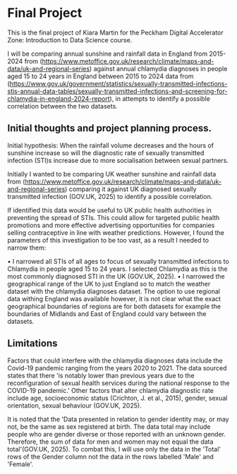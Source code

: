 
# Final Project

This is the final project of Kiara Martin for the Peckham Digital Accelerator Zone: Introduction to Data Science course. 

I will be comparing annual sunshine and rainfall data in England from 2015-2024 from (https://www.metoffice.gov.uk/research/climate/maps-and-data/uk-and-regional-series) against annual chlamydia diagnoses in people aged 15 to 24 years in England between 2015 to 2024 data from (https://www.gov.uk/government/statistics/sexually-transmitted-infections-stis-annual-data-tables/sexually-transmitted-infections-and-screening-for-chlamydia-in-england-2024-report), in attempts to identify a possible correlation between the two datasets.



## Initial thoughts and project planning process.

Initial hypothesis: When the rainfall volume decreases and the hours of sunshine increase so will the diagnostic rate of sexually transmitted infection (STI)s increase due to more socialisation between sexual partners.

Initially I wanted to be comparing UK weather sunshine and rainfall data from (https://www.metoffice.gov.uk/research/climate/maps-and-data/uk-and-regional-series)  comparing it against UK diagnosed sexually transmitted infection (GOV.UK, 2025) to identify a possible correlation.

If identified this data would be useful to UK public health authorities in preventing the spread of STIs. This could allow for targeted public health promotions and more effective advertising opportunities for companies selling contraceptive in line with weather predictions. However, I found the parameters of this investigation to be too vast, as a result I needed to narrow them:

•	I narrowed all STIs of all ages to focus of sexually transmitted infections to Chlamydia in people aged 15 to 24 years. I selected Chlamydia as this is the most commonly diagnosed STI in the UK (GOV.UK, 2025).
•	I narrowed the geographical range of the UK to just England so to match the weather dataset with the chlamydia diagnoses dataset. The option to use regional data withing England was available however, it is not clear what the exact geographical boundaries of regions are for both datasets for example the boundaries of Midlands and East of England could vary between the datasets.



## Limitations 

Factors that could interfere with the chlamydia diagnoses data include the Covid-19 pandemic ranging from the years 2020 to 2021. The data sourced states that there 'is notably lower than previous years due to the reconfiguration of sexual health services during the national response to the COVID-19 pandemic.' Other factors that alter chlamydia diagnostic rate include age, socioeconomic status (Crichton, J. et al., 2015), gender, sexual orientation, sexual behaviour (GOV.UK, 2025).

It is noted that the 'Data presented in relation to gender identity may, or may not, be the same as sex registered at birth. The data total may include people who are gender diverse or those reported with an unknown gender. Therefore, the sum of data for men and women may not equal the data total'(GOV.UK, 2025). To combat this, I will use only the data in the 'Total' rows of the Gender column not the data in the rows labelled 'Male' and 'Female'. 
